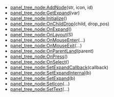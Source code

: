 - [panel_tree_node:AddNode](nil)(str, icon, id)
- [panel_tree_node:GetExpand](nil)(var)
- [panel_tree_node:Initialize](nil)()
- [panel_tree_node:OnChildDrop](nil)(child, drop_pos)
- [panel_tree_node:OnExpand](nil)()
- [panel_tree_node:OnLayout](nil)(S)
- [panel_tree_node:OnMouseEnter](nil)(...)
- [panel_tree_node:OnMouseExit](nil)(...)
- [panel_tree_node:OnParentLand](nil)(parent)
- [panel_tree_node:OnPress](nil)()
- [panel_tree_node:OnSelect](nil)()
- [panel_tree_node:SetExpandCallback](nil)(callback)
- [panel_tree_node:SetExpandInternal](nil)(b)
- [panel_tree_node:SetExpand](nil)(b)
- [panel_tree_node:SetIcon](nil)(...)
- [panel_tree_node:SetText](nil)(...)